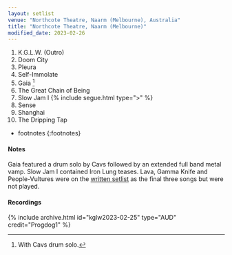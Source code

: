 ```yaml
---
layout: setlist
venue: "Northcote Theatre, Naarm (Melbourne), Australia"
title: "Northcote Theatre, Naarm (Melbourne)"
modified_date: 2023-02-26
---
```


1. K.G.L.W. (Outro)
2. Doom City
3. Pleura
4. Self-Immolate
5. Gaia
[^1]
7. The Great Chain of Being
8. Slow Jam I
    {% include segue.html type=">" %}
9. Sense 
10. Shanghai
11. The Dripping Tap

<!--snippet-->

* footnotes
{:footnotes}
[^1]: With Cavs drum solo.


#### Notes

Gaia featured a drum solo by Cavs followed by an extended full band metal vamp.  Slow Jam I contained Iron Lung teases.  Lava, Gamma Knife and People-Vultures were on the [written setlist](https://www.reddit.com/r/KGATLW/comments/11bk10l/melbourne_25223/) as the final three songs but were not played.

#### Recordings

{% include archive.html id="kglw2023-02-25" type="AUD" credit="Progdog1" %}
